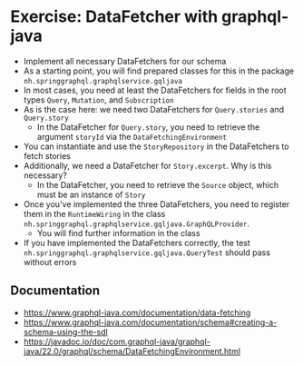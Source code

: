 # Exercise: DataFetcher with graphql-java

* Implement all necessary DataFetchers for our schema
* As a starting point, you will find prepared classes for this in the package `nh.springgraphql.graphqlservice.gqljava`
* In most cases, you need at least the DataFetchers for fields in the root types `Query`, `Mutation`, and `Subscription`
* As is the case here: we need two DataFetchers for `Query.stories` and `Query.story`
    * In the DataFetcher for `Query.story`, you need to retrieve the argument `storyId` via the `DataFetchingEnvironment`
* You can instantiate and use the `StoryRepository` in the DataFetchers to fetch stories
* Additionally, we need a DataFetcher for `Story.excerpt`. Why is this necessary?
    * In the DataFetcher, you need to retrieve the `Source` object, which must be an instance of `Story`
* Once you've implemented the three DataFetchers, you need to register them in the `RuntimeWiring` in the class `nh.springgraphql.graphqlservice.gqljava.GraphQLProvider`.
    * You will find further information in the class
* If you have implemented the DataFetchers correctly, the test `nh.springgraphql.graphqlservice.gqljava.QueryTest` should pass without errors

## Documentation

* https://www.graphql-java.com/documentation/data-fetching
* https://www.graphql-java.com/documentation/schema#creating-a-schema-using-the-sdl
* https://javadoc.io/doc/com.graphql-java/graphql-java/22.0/graphql/schema/DataFetchingEnvironment.html
